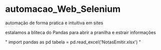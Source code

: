 # automacao_Web_Selenium
automação de forma pratica e intuitiva em sites

estalamos a bliteca do Pandas para abrir a pranilha e estrair informações


" import pandas as pd
  tabela = pd.read_excel('NotasEmitir.xlsx') " 
